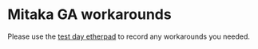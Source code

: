# Mitaka GA workarounds

Please use the [test day
etherpad](https://etherpad.openstack.org/p/rdo-test-days-mitaka-m3) to record
any workarounds you needed.
